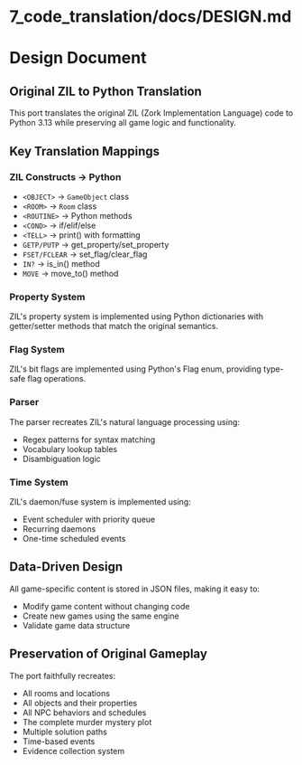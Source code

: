 # 7_code_translation/docs/DESIGN.md
# Design Document

## Original ZIL to Python Translation

This port translates the original ZIL (Zork Implementation Language) code to Python 3.13 while preserving all game logic and functionality.

## Key Translation Mappings

### ZIL Constructs → Python

- `<OBJECT>` → `GameObject` class
- `<ROOM>` → `Room` class
- `<ROUTINE>` → Python methods
- `<COND>` → if/elif/else
- `<TELL>` → print() with formatting
- `GETP/PUTP` → get_property/set_property
- `FSET/FCLEAR` → set_flag/clear_flag
- `IN?` → is_in() method
- `MOVE` → move_to() method

### Property System

ZIL's property system is implemented using Python dictionaries with getter/setter methods that match the original semantics.

### Flag System

ZIL's bit flags are implemented using Python's Flag enum, providing type-safe flag operations.

### Parser

The parser recreates ZIL's natural language processing using:
- Regex patterns for syntax matching
- Vocabulary lookup tables
- Disambiguation logic

### Time System

ZIL's daemon/fuse system is implemented using:
- Event scheduler with priority queue
- Recurring daemons
- One-time scheduled events

## Data-Driven Design

All game-specific content is stored in JSON files, making it easy to:
- Modify game content without changing code
- Create new games using the same engine
- Validate game data structure

## Preservation of Original Gameplay

The port faithfully recreates:
- All rooms and locations
- All objects and their properties
- All NPC behaviors and schedules
- The complete murder mystery plot
- Multiple solution paths
- Time-based events
- Evidence collection system